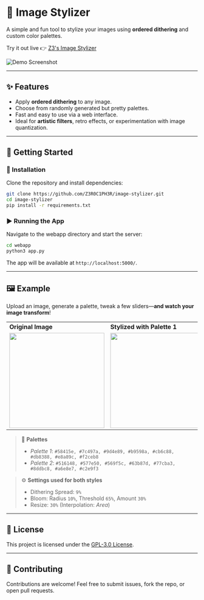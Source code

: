 # 🎨 Image Stylizer

A simple and fun tool to stylize your images using **ordered dithering** and custom color palettes.

Try it out live 👉 [Z3's Image Stylizer](https://z3.pythonanywhere.com/)

![Demo Screenshot](https://github.com/user-attachments/assets/6de6f14a-5d66-472b-b6b0-d0e30d10acb1)

---

## ✨ Features

- Apply **ordered dithering** to any image.
- Choose from randomly generated but pretty palettes.
- Fast and easy to use via a web interface.
- Ideal for **artistic filters**, retro effects, or experimentation with image quantization.

---

## 🚀 Getting Started

### 🔧 Installation

Clone the repository and install dependencies:

```bash
git clone https://github.com/Z3R0C1PH3R/image-stylizer.git
cd image-stylizer
pip install -r requirements.txt
```

### ▶️ Running the App

Navigate to the webapp directory and start the server:

```bash
cd webapp
python3 app.py
```

The app will be available at `http://localhost:5000/`.

---

## 🖼️ Example

Upload an image, generate a palette, tweak a few sliders—**and watch your image transform**!

<table>
  <tr>
    <td><strong>Original Image</strong></td>
    <td><strong>Stylized with Palette 1</strong></td>
    <td><strong>Stylized with Palette 2</strong></td>
  </tr>
  <tr>
    <td><img src="https://github.com/user-attachments/assets/6687f0ee-30c6-4cf2-9c42-012fc2f85f99" width="250"/></td>
    <td><img src="https://github.com/user-attachments/assets/cfdabda9-c130-4944-aac7-9510f32b96ae" width="250"/></td>
    <td><img src="https://github.com/user-attachments/assets/37e33230-7bad-42cb-87da-4f1c02764e55" width="250"/></td>
  </tr>
</table>

> 🎨 **Palettes**  
> - *Palette 1*: `#58415e, #7c497a, #9d4e89, #b9598a, #cb6c88, #db8388, #e8a89c, #f2ceb8`  
> - *Palette 2*: `#516148, #577e50, #569f5c, #63b87d, #77cba3, #8ddbc8, #a6e8e7, #c2e9f3`

> ⚙️ **Settings used for both styles**  
> - Dithering Spread: `9%`  
> - Bloom: Radius `10%`, Threshold `65%`, Amount `30%`  
> - Resize: `30%` (Interpolation: *Area*)

--- 

## 📜 License

This project is licensed under the [GPL-3.0 License](LICENSE).

---

## 🙌 Contributing

Contributions are welcome! Feel free to submit issues, fork the repo, or open pull requests.

